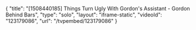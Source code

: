 {
    "title": "[1508440185] Things Turn Ugly With Gordon's Assistant - Gordon Behind Bars",
    "type": "solo",
    "layout": "iframe-static",
    "videoId": "123179086",
    "url": "\/tvpembed\/123179086"
}